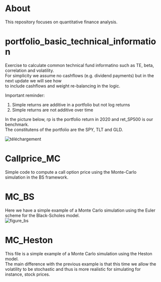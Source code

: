 # About
This repository focuses on quantitative finance analysis.

# portfolio_basic_technical_information
Exercise to calculate common technical fund informatino such as TE, beta, correlation and volatility.  
For simplicity we assume no cashflows (e.g. dividend payments) but in the next update we will see how  
to include cashflows and weight re-balancing in the logic.

Important reminder:
  1) Simple returns are additive in a portfolio but not log returns
  2) Simple returns are not additive over time
 
In the picture below, rp is the portfolio return in 2020 and ret_SP500 is our benchmark.  
The constitutens of the portfolio are the SPY, TLT and GLD.  

![téléchargement](https://user-images.githubusercontent.com/36447056/106645323-7b191400-658c-11eb-88fc-14d60e6742f9.png)


# Callprice_MC
Simple code to compute a call option price using the Monte-Carlo simulation in the BS framework.

# MC_BS
Here we have a simple example of a Monte Carlo simulation using the Euler scheme for the Black-Scholes model.  
![figure_bs](https://user-images.githubusercontent.com/36447056/36300729-9835812a-1302-11e8-9691-be47924eabd7.png)

# MC_Heston
This file is a simple example of a Monte Carlo simulation using the Heston model.  
The main difference with the previous example is that this time we allow the volatility to be stochastic and thus is more realistic for simulating for instance, stock prices.
